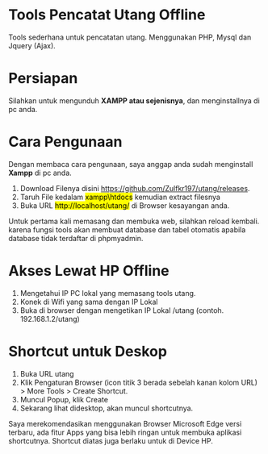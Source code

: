 # Tools Pencatat Utang Offline
Tools sederhana untuk pencatatan utang.
Menggunakan PHP, Mysql dan Jquery (Ajax).

# Persiapan
Silahkan untuk mengunduh **XAMPP atau sejenisnya**, dan menginstallnya di pc anda.

# Cara Pengunaan
Dengan membaca cara pengunaan, saya anggap anda sudah menginstall **Xampp** di pc anda.
1. Download Filenya disini https://github.com/Zulfkr197/utang/releases.
2. Taruh File kedalam <mark>xampp\htdocs</mark> kemudian extract filesnya
3. Buka URL <mark>http://localhost/utang/</mark> di Browser kesayangan anda.

Untuk pertama kali memasang dan membuka web, silahkan reload kembali. karena fungsi tools akan membuat database dan tabel otomatis apabila database tidak terdaftar di phpmyadmin. 

# Akses Lewat HP Offline
1. Mengetahui IP PC lokal yang memasang tools utang.
2. Konek di Wifi yang sama dengan IP Lokal
3. Buka di browser dengan mengetikan IP Lokal /utang (contoh. 192.168.1.2/utang)

# Shortcut untuk Deskop
1. Buka URL utang
2. Klik Pengaturan Browser (icon titik 3 berada sebelah kanan kolom URL) > More Tools > Create Shortcut.
3. Muncul Popup, klik Create
4. Sekarang lihat didesktop, akan muncul shortcutnya.

Saya merekomendasikan menggunakan Browser Microsoft Edge versi terbaru, ada fitur Apps yang bisa lebih ringan untuk membuka aplikasi shortcutnya.
Shortcut diatas juga berlaku untuk di Device HP.
